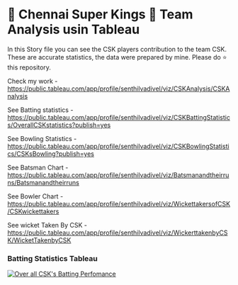 # 🦁 Chennai Super Kings 💛 Team Analysis usin Tableau

In this Story file you can see the CSK players contribution to the team CSK. These are accurate statistics, the data were prepared by mine. Please do ⭐ this repository.


Check my work - https://public.tableau.com/app/profile/senthilvadivel/viz/CSKAnalysis/CSKAnalysis

See Batting statistics - https://public.tableau.com/app/profile/senthilvadivel/viz/CSKBattingStatistics/OverallCSKstatistics?publish=yes

See Bowling Statistics - https://public.tableau.com/app/profile/senthilvadivel/viz/CSKBowlingStatistics/CSKsBowling?publish=yes

See Batsman Chart - https://public.tableau.com/app/profile/senthilvadivel/viz/Batsmanandtheirruns/Batsmanandtheirruns

See Bowler Chart - https://public.tableau.com/app/profile/senthilvadivel/viz/WickettakersofCSK/CSKwickettakers

See wicket Taken By CSK - https://public.tableau.com/app/profile/senthilvadivel/viz/WickerttakenbyCSK/WicketTakenbyCSK


### Batting Statistics Tableau

<div class='tableauPlaceholder' id='viz1636911697025' style='position: relative'><noscript><a href='#'><img alt='Over all CSK&#39;s Batting Perfomance ' src='https:&#47;&#47;public.tableau.com&#47;static&#47;images&#47;CS&#47;CSKBattingStatistics&#47;OverallCSKstatistics&#47;1_rss.png' style='border: none' /></a></noscript><object class='tableauViz'  style='display:none;'><param name='host_url' value='https%3A%2F%2Fpublic.tableau.com%2F' /> <param name='embed_code_version' value='3' /> <param name='site_root' value='' /><param name='name' value='CSKBattingStatistics&#47;OverallCSKstatistics' /><param name='tabs' value='no' /><param name='toolbar' value='yes' /><param name='static_image' value='https:&#47;&#47;public.tableau.com&#47;static&#47;images&#47;CS&#47;CSKBattingStatistics&#47;OverallCSKstatistics&#47;1.png' /> <param name='animate_transition' value='yes' /><param name='display_static_image' value='yes' /><param name='display_spinner' value='yes' /><param name='display_overlay' value='yes' /><param name='display_count' value='yes' /><param name='language' value='en-US' /></object></div>               